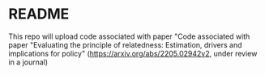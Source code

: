 # README

This repo will upload code associated with paper "Code associated with paper "Evaluating the principle of relatedness: Estimation, drivers and implications for policy" (https://arxiv.org/abs/2205.02942v2, under review in a journal) 
